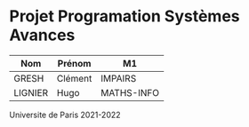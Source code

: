 Projet Programation Systèmes Avances
====

| Nom      | Prénom   | M1           |
|----------|----------|--------------|
| GRESH    | Clément  | IMPAIRS      |
| LIGNIER  | Hugo     | MATHS-INFO   |


Universite de Paris
2021-2022

